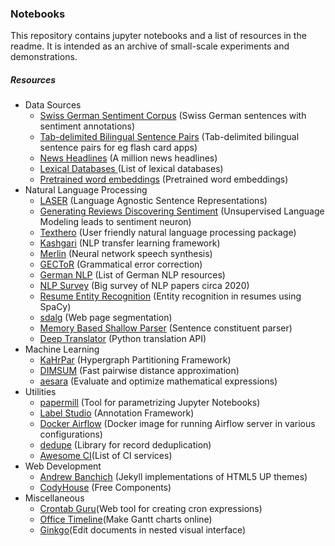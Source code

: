 ### Notebooks
This repository contains jupyter notebooks and a list of resources in the readme. It is intended as an archive of small-scale experiments and demonstrations. 

##### Resources
- Data Sources
  - [Swiss German Sentiment Corpus](https://github.com/spinningbytes/SB-CH) (Swiss German sentences with sentiment annotations)
  - [Tab-delimited Bilingual Sentence Pairs](http://www.manythings.org/anki/) (Tab-delimited bilingual sentence pairs for eg flash card apps)
  - [News Headlines](https://dataverse.harvard.edu/dataset.xhtml?persistentId=doi:10.7910/DVN/SYBGZL) (A million news headlines)
  - [Lexical Databases ](http://crr.ugent.be/emlar2015/list%20of%20%20lexical%20databases.html)(List of lexical databases)
  - [Pretrained word embeddings](https://ybbaigo.gitbooks.io/26/content/pretrained-word-embeddings.html) (Pretrained word embeddings)
- Natural Language Processing
  - [LASER](https://github.com/facebookresearch/LASER) (Language Agnostic Sentence Representations)
  - [Generating Reviews Discovering Sentiment](https://github.com/openai/generating-reviews-discovering-sentiment) (Unsupervised Language Modeling leads to sentiment neuron)
  - [Texthero](https://github.com/jbesomi/texthero) (User friendly natural language processing package)
  - [Kashgari](https://github.com/BrikerMan/Kashgari) (NLP transfer learning framework)
  - [Merlin](https://github.com/CSTR-Edinburgh/merlin) (Neural network speech synthesis)
  - [GECToR](https://github.com/grammarly/gector) (Grammatical error correction)
  - [German NLP](https://github.com/adbar/German-NLP#Datasets) (List of German NLP resources)
  - [NLP Survey](https://github.com/NiuTrans/ABigSurvey) (Big survey of NLP papers circa 2020)
  - [Resume Entity Recognition](https://github.com/DataTurks-Engg/Entity-Recognition-In-Resumes-SpaCy) (Entity recognition in resumes using SpaCy)
  - [sdalg](https://github.com/nik0spapp/sdalg) (Web page segmentation)
  - [Memory Based Shallow Parser](https://github.com/clips/MBSP) (Sentence constituent parser)
  - [Deep Translator](https://deep-translator.readthedocs.io/en/latest/index.html) (Python translation API)
- Machine Learning
  - [KaHrPar](https://github.com/kahypar/kahypar) (Hypergraph Partitioning Framework)
  - [DIMSUM](https://blog.twitter.com/engineering/en_us/a/2014/all-pairs-similarity-via-dimsum) (Fast pairwise distance approximation)
  - [aesara](https://github.com/aesara-devs/aesara) (Evaluate and optimize mathematical expressions)
- Utilities
  - [papermill](https://github.com/nteract/papermill) (Tool for parametrizing Jupyter Notebooks)
  - [Label Studio](https://github.com/heartexlabs/label-studio) (Annotation Framework)
  - [Docker Airflow](https://github.com/puckel/docker-airflow) (Docker image for running Airflow server in various configurations)
  - [dedupe](https://github.com/dedupeio/dedupe) (Library for record deduplication)
  - [Awesome CI](https://github.com/ligurio/awesome-ci)(List of CI services)
- Web Development
  - [Andrew Banchich](https://github.com/andrewbanchich) (Jekyll implementations of HTML5 UP themes)
  - [CodyHouse](https://codyhouse.co/ds/components?page=2&show=all) (Free Components)
- Miscellaneous
  - [Crontab Guru](https://crontab.guru/)(Web tool for creating cron expressions)
  - [Office Timeline](https://online.officetimeline.com/app/#/new-from-template)(Make Gantt charts online)
  - [Ginkgo](https://gingkoapp.com/)(Edit documents in nested visual interface)
